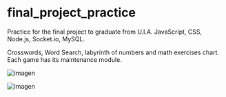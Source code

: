 # final_project_practice
Practice for the final project to graduate from U.I.A. JavaScript, CSS, Node.js, Socket.io, MySQL.

Crosswords, Word Search, labyrinth of numbers and math exercises chart. Each game has its maintenance module.

![imagen](https://user-images.githubusercontent.com/71196983/236049107-55d0c317-430c-45d6-8ade-cd11e80ecbbe.png)


![imagen](https://user-images.githubusercontent.com/71196983/236049541-33d56fa3-516f-4df0-84bc-ad5c8a503f0c.png)


